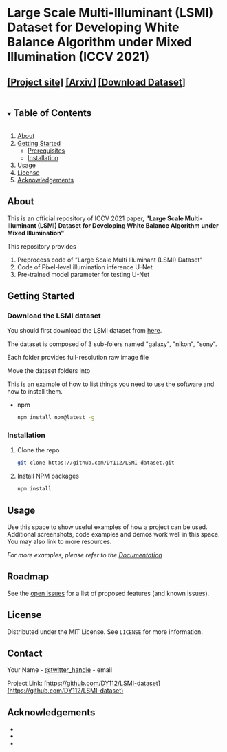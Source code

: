 # Large Scale Multi-Illuminant (LSMI) Dataset for Developing White Balance Algorithm under Mixed Illumination (ICCV 2021)

## [[Project site]](https://dykim.ml/publication/lsmi/) [[Arxiv]]() [[Download Dataset]](https://www.kaggle.com/ciplab/datasets)

<!-- TABLE OF CONTENTS -->
<details open="open">
  <summary><h2 style="display: inline-block">Table of Contents</h2></summary>
  <ol>
    <li>
      <a href="#about-the-project">About</a>
    </li>
    <li>
      <a href="#getting-started">Getting Started</a>
      <ul>
        <li><a href="#prerequisites">Prerequisites</a></li>
        <li><a href="#installation">Installation</a></li>
      </ul>
    </li>
    <li><a href="#usage">Usage</a></li>
    <li><a href="#license">License</a></li>
    <li><a href="#acknowledgements">Acknowledgements</a></li>
  </ol>
</details>


<!-- ABOUT THE PROJECT -->
## About

This is an official repository of ICCV 2021 paper, **"Large Scale Multi-Illuminant (LSMI) Dataset for Developing White Balance Algorithm under Mixed Illumination"**.

This repository provides  
1. Preprocess code of "Large Scale Multi Illuminant (LSMI) Dataset"
2. Code of Pixel-level illumination inference U-Net
3. Pre-trained model parameter for testing U-Net

<!-- GETTING STARTED -->
## Getting Started
### Download the LSMI dataset
You should first download the LSMI dataset from [here](https://www.kaggle.com/ciplab/datasets).

The dataset is composed of 3 sub-folers named "galaxy", "nikon", "sony".

Each folder provides full-resolution raw image file

Move the dataset folders into 

This is an example of how to list things you need to use the software and how to install them.
* npm
  ```sh
  npm install npm@latest -g
  ```

### Installation

1. Clone the repo
   ```sh
   git clone https://github.com/DY112/LSMI-dataset.git
   ```
2. Install NPM packages
   ```sh
   npm install
   ```



<!-- USAGE EXAMPLES -->
## Usage

Use this space to show useful examples of how a project can be used. Additional screenshots, code examples and demos work well in this space. You may also link to more resources.

_For more examples, please refer to the [Documentation](https://example.com)_



<!-- ROADMAP -->
## Roadmap

See the [open issues](https://github.com/DY112/LSMI-dataset/issues) for a list of proposed features (and known issues).

<!-- LICENSE -->
## License

Distributed under the MIT License. See `LICENSE` for more information.



<!-- CONTACT -->
## Contact

Your Name - [@twitter_handle](https://twitter.com/twitter_handle) - email

Project Link: [https://github.com/DY112/LSMI-dataset](https://github.com/DY112/LSMI-dataset)



<!-- ACKNOWLEDGEMENTS -->
## Acknowledgements

* []()
* []()
* []()


